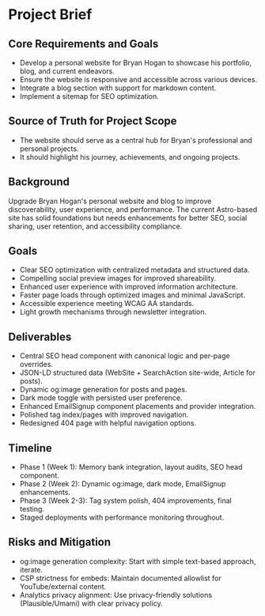 # Project Brief

## Core Requirements and Goals
- Develop a personal website for Bryan Hogan to showcase his portfolio, blog, and current endeavors.
- Ensure the website is responsive and accessible across various devices.
- Integrate a blog section with support for markdown content.
- Implement a sitemap for SEO optimization.

## Source of Truth for Project Scope
- The website should serve as a central hub for Bryan's professional and personal projects.
- It should highlight his journey, achievements, and ongoing projects.

## Background
Upgrade Bryan Hogan's personal website and blog to improve discoverability, user experience, and performance. The current Astro-based site has solid foundations but needs enhancements for better SEO, social sharing, user retention, and accessibility compliance.

## Goals
- Clear SEO optimization with centralized metadata and structured data.
- Compelling social preview images for improved shareability.
- Enhanced user experience with improved information architecture.
- Faster page loads through optimized images and minimal JavaScript.
- Accessible experience meeting WCAG AA standards.
- Light growth mechanisms through newsletter integration.

## Deliverables
- Central SEO head component with canonical logic and per-page overrides.
- JSON-LD structured data (WebSite + SearchAction site-wide, Article for posts).
- Dynamic og:image generation for posts and pages.
- Dark mode toggle with persisted user preference.
- Enhanced EmailSignup component placements and provider integration.
- Polished tag index/pages with improved navigation.
- Redesigned 404 page with helpful navigation options.

## Timeline
- Phase 1 (Week 1): Memory bank integration, layout audits, SEO head component.
- Phase 2 (Week 2): Dynamic og:image, dark mode, EmailSignup enhancements.
- Phase 3 (Week 2-3): Tag system polish, 404 improvements, final testing.
- Staged deployments with performance monitoring throughout.

## Risks and Mitigation
- og:image generation complexity: Start with simple text-based approach, iterate.
- CSP strictness for embeds: Maintain documented allowlist for YouTube/external content.
- Analytics privacy alignment: Use privacy-friendly solutions (Plausible/Umami) with clear privacy policy.
